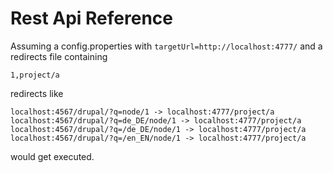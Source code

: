 # Rest Api Reference

Assuming a config.properties with 
`targetUrl=http://localhost:4777/` and a redirects file 
containing

```
1,project/a
```

redirects like 

```
localhost:4567/drupal/?q=node/1 -> localhost:4777/project/a 
localhost:4567/drupal/?q=de_DE/node/1 -> localhost:4777/project/a
localhost:4567/drupal/?q=/de_DE/node/1 -> localhost:4777/project/a 
localhost:4567/drupal/?q=/en_EN/node/1 -> localhost:4777/project/a 
```

would get executed.